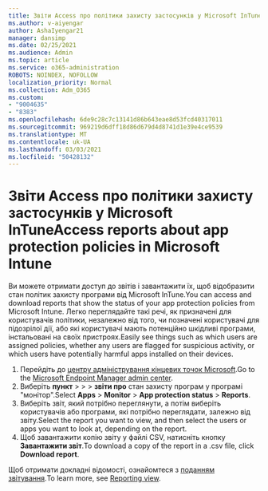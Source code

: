 ```yaml
---
title: Звіти Access про політики захисту застосунків у Microsoft InTune
ms.author: v-aiyengar
author: AshaIyengar21
manager: dansimp
ms.date: 02/25/2021
ms.audience: Admin
ms.topic: article
ms.service: o365-administration
ROBOTS: NOINDEX, NOFOLLOW
localization_priority: Normal
ms.collection: Adm_O365
ms.custom:
- "9004635"
- "8383"
ms.openlocfilehash: 6de9c28c7c13141d86b643eae8d53fcd40317011
ms.sourcegitcommit: 969219d6dff18d86d679d4d8741d1e39e4ce9539
ms.translationtype: MT
ms.contentlocale: uk-UA
ms.lasthandoff: 03/03/2021
ms.locfileid: "50428132"
---
```

# <a name="access-reports-about-app-protection-policies-in-microsoft-intune"></a><span data-ttu-id="9c607-102">Звіти Access про політики захисту застосунків у Microsoft InTune</span><span class="sxs-lookup"><span data-stu-id="9c607-102">Access reports about app protection policies in Microsoft Intune</span></span>

<span data-ttu-id="9c607-103">Ви можете отримати доступ до звітів і завантажити їх, щоб відобразити стан політик захисту програми від Microsoft InTune.</span><span class="sxs-lookup"><span data-stu-id="9c607-103">You can access and download reports that show the status of your app protection policies from Microsoft Intune.</span></span> <span data-ttu-id="9c607-104">Легко переглядайте такі речі, як призначені для користувачів політики, незалежно від того, чи позначені користувачі для підозрілої дії, або які користувачі мають потенційно шкідливі програми, інстальовані на своїх пристроях.</span><span class="sxs-lookup"><span data-stu-id="9c607-104">Easily see things such as which users are assigned policies, whether any users are flagged for suspicious activity, or which users have potentially harmful apps installed on their devices.</span></span>

1. <span data-ttu-id="9c607-105">Перейдіть до [центру адміністрування кінцевих точок Microsoft](https://go.microsoft.com/fwlink/?linkid=2109431).</span><span class="sxs-lookup"><span data-stu-id="9c607-105">Go to the [Microsoft Endpoint Manager admin center](https://go.microsoft.com/fwlink/?linkid=2109431).</span></span>
1. <span data-ttu-id="9c607-106">Виберіть **пункт**  >    >    >  **звіти про** стан захисту програм у програмі "монітор".</span><span class="sxs-lookup"><span data-stu-id="9c607-106">Select **Apps** > **Monitor** > **App protection status** > **Reports**.</span></span>
1. <span data-ttu-id="9c607-107">Виберіть звіт, який потрібно переглянути, а потім виберіть користувачів або програми, які потрібно переглядати, залежно від звіту.</span><span class="sxs-lookup"><span data-stu-id="9c607-107">Select the report you want to view, and then select the users or apps you want to look at, depending on the report.</span></span>
1. <span data-ttu-id="9c607-108">Щоб завантажити копію звіту у файлі CSV, натисніть кнопку **Завантажити звіт**.</span><span class="sxs-lookup"><span data-stu-id="9c607-108">To download a copy of the report in a .csv file, click **Download report**.</span></span>

<span data-ttu-id="9c607-109">Щоб отримати докладні відомості, ознайомтеся з [поданням звітування](https://go.microsoft.com/fwlink/?linkid=2109431).</span><span class="sxs-lookup"><span data-stu-id="9c607-109">To learn more, see [Reporting view](https://go.microsoft.com/fwlink/?linkid=2109431).</span></span>
